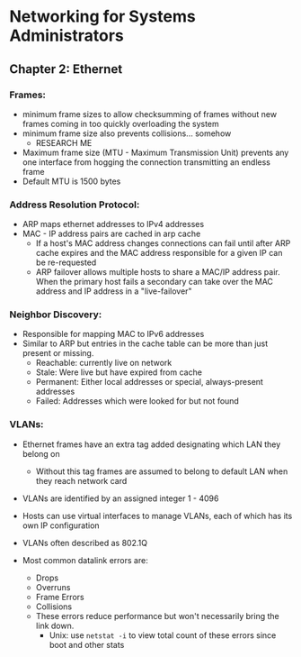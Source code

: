 # Networking for Systems Administrators

## Chapter 2: Ethernet

### Frames:
- minimum frame sizes to allow checksumming of frames without new frames coming in too quickly overloading the system
- minimum frame size also prevents collisions... somehow
    - RESEARCH ME
- Maximum frame size (MTU - Maximum Transmission Unit) prevents any one interface from hogging the connection transmitting an endless frame
- Default MTU is 1500 bytes

### Address Resolution Protocol:
- ARP maps ethernet addresses to IPv4 addresses
- MAC - IP address pairs are cached in arp cache
    - If a host's MAC address changes connections can fail until after ARP cache expires and the MAC address responsible for a given IP can be re-requested
    - ARP failover allows multiple hosts to share a MAC/IP address pair. When the primary host fails a secondary can take over the MAC address and IP address in a "live-failover"

### Neighbor Discovery:
- Responsible for mapping MAC to IPv6 addresses
- Similar to ARP but entries in the cache table can be more than just present or missing. 
    - Reachable: currently live on network
    - Stale: Were live but have expired from cache
    - Permanent: Either local addresses or special, always-present addresses
    - Failed: Addresses which were looked for but not found

### VLANs:
- Ethernet frames have an extra tag added designating which LAN they belong on
    - Without this tag frames are assumed to belong to default LAN when they reach network card
- VLANs are identified by an assigned integer 1 - 4096
- Hosts can use virtual interfaces to manage VLANs, each of which has its own IP configuration
- VLANs often described as 802.1Q

- Most common datalink errors are:
    - Drops
    - Overruns
    - Frame Errors
    - Collisions
    - These errors reduce performance but won't necessarily bring the link down.
        - Unix: use `netstat -i` to view total count of these errors since boot and other stats
 
